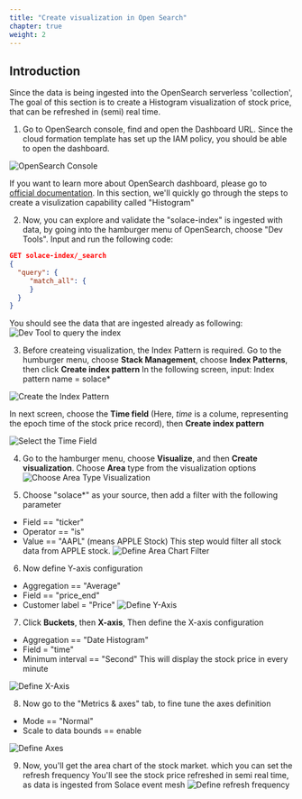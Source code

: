 ```yaml
---
title: "Create visualization in Open Search"
chapter: true
weight: 2 
---
```


## Introduction
Since the data is being ingested into the OpenSearch serverless 'collection', The goal of this section is to create a Histogram visualization of stock price, that can be refreshed in (semi) real time.

1. Go to OpenSearch console, find and open the Dashboard URL. Since the cloud formation template has set up the IAM policy, you should be able to open the dashboard. 

![OpenSearch Console](/images/moduleSix/AmazonOpenSearchConsole.png)

If you want to learn more about OpenSearch dashboard, please go to [official documentation](https://opensearch.org/docs/2.0/dashboards/dashboard/index/). In this section, we'll quickly go through the steps to create a visulization capability called "Histogram"

2. Now, you can explore and validate the "solace-index" is ingested with data, by going into the hamburger menu of OpenSearch, choose "Dev Tools". Input and run the following code:
```json
GET solace-index/_search
{
  "query": {
     "match_all": { 
     }
  }
}
```
You should see the data that are ingested already as following:
![Dev Tool to query the index](/images/moduleSix/OpenSearchDevTools.png)

3. Before createing visualization, the Index Pattern is required. Go to the humburger menu, choose **Stack Management**, choose **Index Patterns**, then click **Create index pattern**
In the following screen, input:
Index pattern name = solace*

![Create the Index Pattern](/images/moduleSix/OpenSearchCreateIndexPattern.png)

In next screen, choose the **Time field** (Here, _time_ is a colume, representing the epoch time of the stock price record), then **Create index pattern**

![Select the Time Field](/images/moduleSix/OpenSearchCreateIndexPatternTimeField.png)

4. Go to the hamburger menu, choose **Visualize**, and then **Create visualization**. Choose **Area** type from the visualization options
![Choose Area Type Visualization](/images/moduleSix/OpenSearchNewVisualization.png)

5. Choose "solace*" as your source, then add a filter with the following parameter
* Field == "ticker"
* Operator == "is"
* Value == "AAPL" (means APPLE Stock)
This step would filter all stock data from APPLE stock.
![Define Area Chart Filter](/images/moduleSix/OpenSearchVisualizationFilter.png)


6. Now define Y-axis configuration
* Aggregation == "Average"
* Field == "price_end"
* Customer label = "Price"
![Define Y-Axis](/images/moduleSix/OpenSearchYAxis.png)

7. Click **Buckets**, then **X-axis**, Then define the X-axis configuration
* Aggregation == "Date Histogram"
* Field = "time"
* Minimum interval == "Second"
This will display the stock price in every minute

![Define X-Axis](/images/moduleSix/OpenSearchXAxis.png)

8. Now go to the "Metrics & axes" tab, to fine tune the axes definition 
* Mode == "Normal"
* Scale to data bounds == enable

![Define Axes](/images/moduleSix/OpenSearchVisualizationAxes.png)

9. Now, you'll get the area chart of the stock market. which you can set the refresh frequency
You'll see the stock price refreshed in semi real time, as data is ingested from Solace event mesh
![Define refresh frequency](/images/moduleSix/OpenSearchVisualizationRefreshConfig.png)


